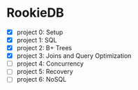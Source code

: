 # RookieDB

- [x] project 0: Setup
- [x] project 1: SQL
- [x] project 2: B+ Trees
- [x] project 3: Joins and Query Optimization
- [ ] project 4: Concurrency
- [ ] project 5: Recovery
- [ ] project 6: NoSQL
